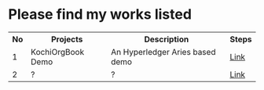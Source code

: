 # Please find my works listed 


<table>
<tr><th>No</th><th>Projects</th><th>Description</th><th>Steps</th></tr>
<tr><td>1</td><td>KochiOrgBook Demo</td><td>An Hyperledger Aries based demo</td><td><a href="https://github.com/nirupamjm/myworks/blob/master/KochiOrgBook_Demo/readme.md">Link</a></td></tr>
<tr><td>2</td><td>?</td><td>?</td><td><a href="https://github.com/nirupamjm/myworks/blob/master/KochiOrgBook_Demo/readme.md">Link</a></td></tr>
</table>
